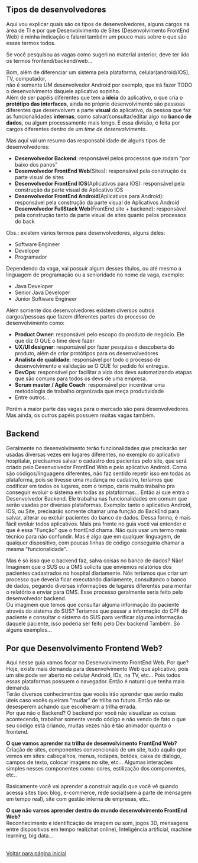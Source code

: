 ## Tipos de desenvolvedores
Aqui vou explicar quais são os tipos de desenvolvedores, alguns cargos na área de TI e por que Desenvolvimento de Sites (Desenvolvimento FrontEnd Web) é minha indicação e falarei também um pouco mais sobre o que são esses termos todos.<br />

Se você pesquisou as vagas como sugeri no material anterior, deve ter lido os termos frontend/backend/web... 

Bom, além de diferenciar um sistema pela plataforma, celular(android/IOS), TV, computador,  
não é somente UM desenvolvedor Android por exemplo, que irá fazer TODO o desenvolvimento daquele aplicativo sozinho. <br />
Além de ser papéis diferentes que tem a **ideia** do aplicativo, o que cria o **protótipo das interfaces**, ainda no próprio desenvolvimento são pessoas diferentes 
que desenvolvem a parte **visual** do aplicativo, da pessoa que faz as funcionalidades **internas**, como salvar/consultar/editar algo no **banco de dados**, ou algum processamento mais longo. E essa divisão, é feita por cargos diferentes dentro de um *time de desenvolvimento*. <br />

Mas aqui vai um resumo das responsabilidade de alguns tipos de desenvolvedores: <br />
 - **Desenvolvedor Backend**: responsável pelos processos que rodam "por baixo dos panos"
 - **Desenvolvedor FrontEnd Web**(Sites): responsável pela construção da parte visual de sites
 - **Desenvolvedor FrontEnd IOS**(Aplicativos para IOS): responsável pela construção da parte visual de Aplicativo IOS
 - **Desenvolvedor FrontEnd Android**(Aplicativos para Android): responsável pela construção da parte visual de Aplicativos Android
 - **Desenvolvedor FullStack Web**(FrontEnd site + backend): responsável pela construção tanto da parte visual de sites quanto pelos processos do back 

Obs.: existem vários termos para desenvolvedores, alguns deles:
 - Software Engineer
 - Developer
 - Programador

Dependendo da vaga, vai possuir algum desses títulos, ou até mesmo a linguagem de programação ou a senioridade no nome da vaga, exemplo:
 - Java Developer
 - Senior Java Developer
 - Junior Software Engineer


Além somente dos desenvolvedores existem diversos outros cargos/pessoas que fazem diferentes partes do processo de desenvolvimento como:
 - **Product Owner**: responsável pelo escopo do produto de negócio. Ele que diz O QUE o time deve fazer
 - **UX/UI designer**: responsável por fazer pesquisa e descoberta do produto, além de criar protótipos para os desenvolvedores
 - **Analista de qualidade**: responsável por todo o processo de desenvolvimento e validação se O QUE foi pedido foi entregue.
 - **DevOps**: responsável por facilitar a vida dos devs automatizando etapas que são comuns para todos os devs de uma empresa.
 - **Scrum master / Agile Coach**: responsável por incentivar uma metodologia de trabalho organizada que meça produtividade
 - Entre outros...

Porém a maior parte das vagas para o mercado são para desenvolvedores. Mas ainda, os outros papéis possuem muitas vagas também.

## Backend 
Geralmente no desenvolvimento terão funcionalidades que precisarão ser usadas diversas vezes em lugares diferentes,
no exemplo do aplicativo hospitalar, precisamos salvar o cadastro dos pacientes pelo site, que será criado pelo Desenvolvedor 
FrontEnd Web e pelo aplicativo Android. Como são códigos/linguagens diferentes, não faz sentido repetir isso em todas as plataforma,
pois se tivesse uma mudança no cadastro, teríamos que codificar em todos os lugares, com o tempo, daria muito trabalho pra conseguir
evoluir o sistema em todas as plataformas... Então aí que entra o Desenvolvedor Backend. Ele trabalha nas funcionalidades em comum que
serão usadas por diversas plataformas. Exemplo: tanto o aplicativo Android, IOS, ou Site, precisarão somente chamar uma função do BackEnd 
para salvar, alterar ou excluir pacientes do banco de dados. Dessa forma, é mais fácil evoluir todos aplicativos. Mais pra frente no guia você vai entender o que é essa "Função" que o frontEnd chama. Não quis usar um termo mais técnico para não confundir. Mas é algo que em qualquer linguagem, 
de qualquer dispositivo, com poucas linhas de código conseguiria chamar a mesma "funcionalidade". <br />

Mas é só isso que o backend faz, salva coisas no banco de dados? Não! <br />
Imaginem que o SUS ou a OMS solicita que enviemos relatórios dos pacientes cadastrados no hospital diariamente. Nós teríamos que criar um processo que 
deveria ficar executando diariamente, consultando o banco de 
dados, pegando diversas informações de lugares diferentes para montar o relatório e enviar para OMS. Esse processo geralmente seria feito pelo desenvolvedor backend. <br />
Ou imaginem que temos que consultar alguma informação do paciente através do sistema do SUS? Teríamos que passar a informação do CPF do paciente e consultar
o sistema do SUS para verificar alguma informação daquele paciente, isso poderia ser feito pelo Dev backend Também. Só alguns exemplos... <br />


## Por que Desenvolvimento Frontend Web?
Aqui nesse guia vamos focar no Desenvolvimento FrontEnd Web. Por que? Hoje, existe mais demanda para desenvolvimento Web que aplicativo,
pois um site pode ser aberto no celular Android, IOs, na TV, etc... Pois todos essas plataformas possuem o navegador. Então é natural que
tenha mais demanda.  <br />
Terão diversos conhecimentos que vocês irão aprender que serão muito úteis caso vocês queiram "mudar" de trilha no futuro.
Então não se desesperem achando que escolheram a trilha errada. <br />
Por que não o Backend? O backend por você não visualizar as coisas acontecendo, trabalhar somente vendo código e não vendo de fato o que seu 
código está criando, muitas vezes não é tão animador quanto o frontend.<br />

<strong> O que vamos aprender na trilha de desenvolvimento FrontEnd Web? </strong> <br />
  Criação de sites, componentes convencionais de um site, tudo aquilo que vemos em sites: cabeçalhos, menus, 
  rodapés, botões, caixa de diálogo, campos de texto, colocar imagens no site, etc... Algumas interações simples nesses 
  componentes como: cores, estilização dos componentes, etc.. <br />
  
Basicamente você vai aprender a construir aquilo que você vê quando acessa sites tipo: blog, e-commerce, rede social(sem a parte de
  mensagem em tempo real), site com gestão interna de empresas, etc.. <br />

<strong> O que não vamos aprender dentro do mundo desenvolvimento FrontEnd Web? </strong> <br />
  Reconhecimento e identificação de imagem ou som, jogos 3D, mensagens entre dispositivos em tempo real(chat online),
  Inteligência artificial, machine learning, big data...  
<br />

[Voltar para página inicial](https://github.com/vitorfariaz/guia-web-developer)
